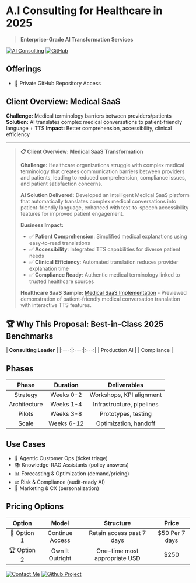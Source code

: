 # A.I Consulting for Healthcare in 2025
> **Enterprise-Grade AI Transformation Services**

[![AI Consulting](https://img.shields.io/badge/AI-Consulting-00D4AA?style=for-the-badge&logo=openai&logoColor=white)](mailto:corderio.vonner@outlook.com)
[![GitHub](https://img.shields.io/badge/GitHub-Project-181717?style=for-the-badge&logo=github&logoColor=white)](./A.I%20Consulting%20-%20Medical%20SaaS.md)


## Offerings
- 🔐 Private GitHub Repository Access

## Client Overview: Medical SaaS
**Challenge:** Medical terminology barriers between providers/patients
**Solution:** AI translates complex medical conversations to patient-friendly language + TTS
**Impact:** Better comprehension, accessibility, clinical efficiency

---

> **📋 Client Overview: Medical SaaS Transformation**
>
> **Challenge:** Healthcare organizations struggle with complex medical terminology that creates communication barriers between providers and patients, leading to reduced comprehension, compliance issues, and patient satisfaction concerns.
>
> **AI Solution Delivered:** Developed an intelligent Medical SaaS platform that automatically translates complex medical conversations into patient-friendly language, enhanced with text-to-speech accessibility features for improved patient engagement.
>
> **Business Impact:**
> - ✅ **Patient Comprehension**: Simplified medical explanations using easy-to-read translations
> - ✅ **Accessibility**: Integrated TTS capabilities for diverse patient needs
> - ✅ **Clinical Efficiency**: Automated translation reduces provider explanation time
> - ✅ **Compliance Ready**: Authentic medical terminology linked to trusted healthcare sources
>
> **Healthcare SaaS Sample:** [Medical SaaS Implementation](./A.I%20Consulting%20-%20Medical%20SaaS.md) - Previewed demonstration of patient-friendly medical conversation translation with interactive TTS features.

## 🏆 Why This Proposal: Best-in-Class 2025 Benchmarks

| **Consulting Leader** | 
|:---:|:---:|:---:|
| Production AI | 
| Compliance | 

## Phases
| Phase | Duration | Deliverables |
|:---:|:---:|:---:|
| Strategy | Weeks 0-2 | Workshops, KPI alignment |
| Architecture | Weeks 1-4 | Infrastructure, pipelines |
| Pilots | Weeks 3-8 | Prototypes, testing |
| Scale | Weeks 6-12 | Optimization, handoff |

## Use Cases
- 🤖 Agentic Customer Ops (ticket triage)
- 📚 Knowledge-RAG Assistants (policy answers)
- 📊 Forecasting & Optimization (demand/pricing)
- ⚖️ Risk & Compliance (audit-ready AI)
- 🎯 Marketing & CX (personalization)

## Pricing Options
| Option | Model | Structure | Price |
|:---:|:---:|:---:|:---:|
| 🔄 Option 1 | Continue Access | Retain access past 7 days | $50 Per 7 days |
| 🏆 Option 2 | Own It Outright | One-time most appropriate USD | $250 |


[![Contact Me](https://img.shields.io/badge/Contact-Me-00D4AA?style=for-the-badge&logo=mail&logoColor=white)](mailto:corderio.vonner@outlook.com)
[![Github Project](https://img.shields.io/badge/Github-Project-181717?style=for-the-badge&logo=github&logoColor=white)](./A.I%20Consulting%20-%20Medical%20SaaS.md)
